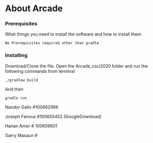 # About Arcade

### Prerequisites

What things you need to install the software and how to install them

```
No Prerequisites required other than gradle
```

### Installing

Download/Clone the file. Open the Arcade_csci2020 folder and run the following commands from terminal 
```
./gradlew build
```

And then

```
gradle run
```


Nandor Gallo #100662966

Joseph Fanous #100655452 (GoogleDownload)

Hanan Amer # 100659601

Garry Masaun #

